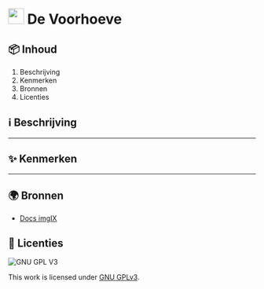 # <img src="https://user-images.githubusercontent.com/47314813/211351312-ca3f7823-2552-498c-987c-9747ebee92c0.png" height="32px"> De Voorhoeve

## 📦 Inhoud
1. Beschrijving
2. Kenmerken
3. Bronnen
4. Licenties

## ℹ️ Beschrijving
***

## ✨ Kenmerken
***

## 🌍 Bronnen
- [Docs imgIX](https://docs.imgix.com/)

## 🪪 Licenties

![GNU GPL V3](https://www.gnu.org/graphics/gplv3-127x51.png)

This work is licensed under [GNU GPLv3](./LICENSE).
